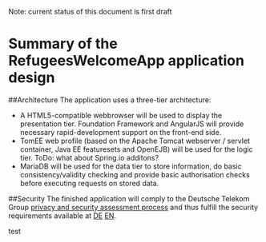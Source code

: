 Note: current status of this document is first draft

# Summary of the RefugeesWelcomeApp application design

##Architecture
The application uses a three-tier architecture:
* A HTML5-compatible webbrowser will be used to display the presentation tier. Foundation Framework and AngularJS will provide necessary rapid-development support on the front-end side.
* TomEE web profile (based on the Apache Tomcat webserver / servlet container, Java EE featuresets and OpenEJB) will be used for the logic tier. ToDo: what about Spring.io additons?
* MariaDB will be used for the data tier to store information, do basic consistency/validity checking and provide basic authorisation checks before executing requests on stored data.

##Security
The finished application will comply to the Deutsche Telekom Group [privacy and security assessment process](https://www.telekom.com/psa-process) and thus fulfill the security requirements available at [DE](https://www.telekom.com/static/-/155996/18/technische-sicherheitsanforderungen-si) [EN](https://www.telekom.com/static/-/246042/6/security-requirements-si).



test